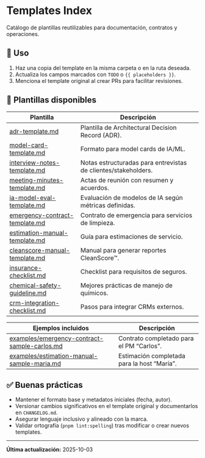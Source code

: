 # Templates Index

Catálogo de plantillas reutilizables para documentación, contratos y operaciones.

## 📑 Uso

1. Haz una copia del template en la misma carpeta o en la ruta deseada.
2. Actualiza los campos marcados con `TODO` o `{{ placeholders }}`.
3. Menciona el template original al crear PRs para facilitar revisiones.

## 📂 Plantillas disponibles

| Plantilla                                                        | Descripción                                                    |
| ---------------------------------------------------------------- | -------------------------------------------------------------- |
| [adr-template.md](adr-template.md)                               | Plantilla de Architectural Decision Record (ADR).              |
| [model-card-template.md](model-card-template.md)                 | Formato para model cards de IA/ML.                             |
| [interview-notes-template.md](interview-notes-template.md)       | Notas estructuradas para entrevistas de clientes/stakeholders. |
| [meeting-minutes-template.md](meeting-minutes-template.md)       | Actas de reunión con resumen y acuerdos.                       |
| [ia-model-eval-template.md](ia-model-eval-template.md)           | Evaluación de modelos de IA según métricas definidas.          |
| [emergency-contract-template.md](emergency-contract-template.md) | Contrato de emergencia para servicios de limpieza.             |
| [estimation-manual-template.md](estimation-manual-template.md)   | Guía para estimaciones de servicio.                            |
| [cleanscore-manual-template.md](cleanscore-manual-template.md)   | Manual para generar reportes CleanScore™.                     |
| [insurance-checklist.md](insurance-checklist.md)                 | Checklist para requisitos de seguros.                          |
| [chemical-safety-guideline.md](chemical-safety-guideline.md)     | Mejores prácticas de manejo de químicos.                       |
| [crm-integration-checklist.md](crm-integration-checklist.md)     | Pasos para integrar CRMs externos.                             |

| **Ejemplos incluidos**                                                                       | Descripción                                 |
| -------------------------------------------------------------------------------------------- | ------------------------------------------- |
| [examples/emergency-contract-sample-carlos.md](examples/emergency-contract-sample-carlos.md) | Contrato completado para el PM “Carlos”.    |
| [examples/estimation-manual-sample-maria.md](examples/estimation-manual-sample-maria.md)     | Estimación completada para la host “María”. |

## ✅ Buenas prácticas

- Mantener el formato base y metadatos iniciales (fecha, autor).
- Versionar cambios significativos en el template original y documentarlos en `CHANGELOG.md`.
- Asegurar lenguaje inclusivo y alineado con la marca.
- Validar ortografía (`pnpm lint:spelling`) tras modificar o crear nuevos templates.

---

**Última actualización:** 2025-10-03

